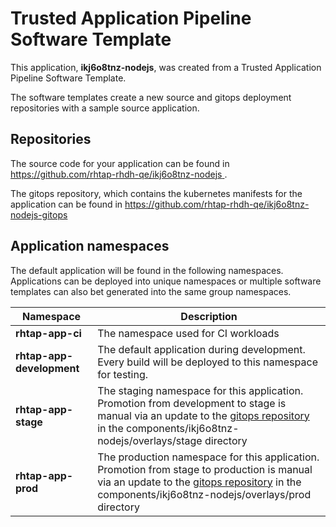 # Trusted Application Pipeline Software Template

This application, **ikj6o8tnz-nodejs**, was created from a Trusted Application Pipeline Software Template.

The software templates create a new source and gitops deployment repositories with a sample source application. 

## Repositories

The source code for your application can be found in [https://github.com/rhtap-rhdh-qe/ikj6o8tnz-nodejs ](https://github.com/rhtap-rhdh-qe/ikj6o8tnz-nodejs ).
 
The gitops repository, which contains the kubernetes manifests for the application can be found in 
[https://github.com/rhtap-rhdh-qe/ikj6o8tnz-nodejs-gitops ](https://github.com/rhtap-rhdh-qe/ikj6o8tnz-nodejs-gitops ) 

## Application namespaces 

The default application will be found in the following namespaces. Applications can be deployed into unique namespaces or multiple software templates can also bet generated into the same group namespaces.  

|  Namespace   |  Description   |  
| -------- | -------- |
| **rhtap-app-ci** | The namespace used for CI workloads |
| **rhtap-app-development** | The default application during development. Every build will be deployed to this namespace for testing. |
| **rhtap-app-stage** | The staging namespace for this application. Promotion from development to stage is manual via an update to the [gitops repository](https://github.com/rhtap-rhdh-qe/ikj6o8tnz-nodejs-gitops ) in the components/ikj6o8tnz-nodejs/overlays/stage directory |
| **rhtap-app-prod** | The production namespace for this application. Promotion from stage to production is manual via an update to the [gitops repository](https://github.com/rhtap-rhdh-qe/ikj6o8tnz-nodejs-gitops ) in the components/ikj6o8tnz-nodejs/overlays/prod directory |